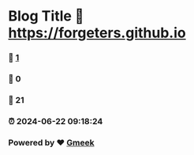 # Blog Title :link: https://forgeters.github.io 
### :page_facing_up: [1](https://forgeters.github.io/tag.html) 
### :speech_balloon: 0 
### :hibiscus: 21 
### :alarm_clock: 2024-06-22 09:18:24 
### Powered by :heart: [Gmeek](https://github.com/Meekdai/Gmeek)
